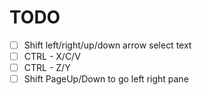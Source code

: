  # TODO

 - [ ] Shift left/right/up/down arrow select text
 - [ ] CTRL - X/C/V
 - [ ] CTRL - Z/Y
 - [ ] Shift PageUp/Down to go left right pane
